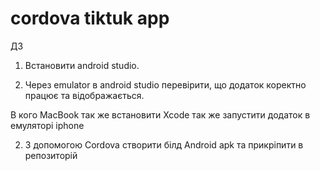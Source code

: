 # cordova tiktuk app

ДЗ 

1. Встановити android studio.

2. Через emulator в android studio перевірити, що додаток коректно працює та відображається.

В кого MacBook так же встановити Xcode так же запустити додаток в емуляторі iphone

2. З допомогою Cordova cтворити білд Android apk та прикріпити в репозиторій